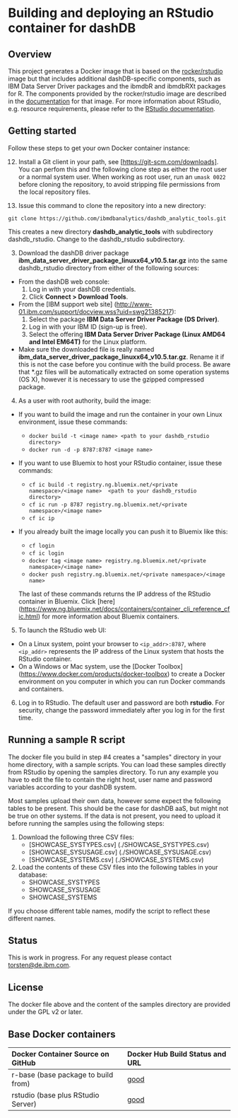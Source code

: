 # Building and deploying an RStudio container for dashDB

## Overview ##

This project generates a Docker image that is based on the [rocker/rstudio](https://github.com/rocker-org/rocker/tree/master/rstudio) image but that includes additional dashDB-specific components, such as IBM Data Server Driver packages and the ibmdbR and ibmdbRXt packages for R. The components provided by the rocker/rstudio image are described in the [documentation](https://github.com/rocker-org/rocker/wiki) for that image.     For more information about RStudio, e.g. resource requirements, please refer to the [RStudio documentation](www.rstudio.com).

## Getting started ##

Follow these steps to get your own Docker container instance:

12. Install a Git client in your path, see [https://git-scm.com/downloads]. You can perfom this and
 the following clone step as either the root user or a normal system user. When working as root user,
 run an `umask 0022` before cloning the repository, to avoid stripping file permissions from the
 local repository files.

2. Issue this command to clone the repository into a new directory:

  `git clone https://github.com/ibmdbanalytics/dashdb_analytic_tools.git`

 This creates a new directory **dashdb_analytic_tools** with subdirectory dashdb_rstudio.
 Change to the dashdb_rstudio subdirectory.

3. Download the dashDB driver package **ibm_data_server_driver_package_linuxx64_v10.5.tar.gz** into the same dashdb_rstudio directory from either of the following sources:
  * From the dashDB web console:
    1. Log in with your dashDB credentials.
    2. Click **Connect > Download Tools**.
  * From the [IBM support web site] (http://www-01.ibm.com/support/docview.wss?uid=swg21385217):
    1. Select the package **IBM Data Server Driver Package (DS Driver)**.
    2. Log in with your IBM ID (sign-up is free).
    3. Select the offering **IBM Data Server Driver Package (Linux AMD64 and Intel EM64T)** for the Linux platform.
  * Make sure the downloaded file is really named **ibm_data_server_driver_package_linuxx64_v10.5.tar.gz**. Rename it if this is not the case before you continue with the build process. Be aware that *.gz files will be automatically extracted on some operation systems (OS X), however it is necessary to use the gzipped compressed package.

4. As a user with root authority, build the image:
  * If you want to build the image and run the container in your own Linux environment, issue these commands:
    - `docker build -t <image name> <path to your dashdb_rstudio directory>`
    - `docker run -d -p 8787:8787 <image name>`
  * If you want to use Bluemix to host your RStudio container, issue these commands:
    - `cf ic build -t registry.ng.bluemix.net/<private namespace>/<image name>  <path to your dashdb_rstudio directory>`
    - `cf ic run -p 8787 registry.ng.bluemix.net/<private namespace>/<image name>`
    - `cf ic ip`
  * If you already built the image locally you can push it to Bluemix like this:
    - `cf login`
    - `cf ic login`
    - `docker tag <image name> registry.ng.bluemix.net/<private namespace>/<image name>`
    - `docker push registry.ng.bluemix.net/<private namespace>/<image name>`

    The last of these commands returns the IP address of the RStudio container in Bluemix. Click [here] (https://www.ng.bluemix.net/docs/containers/container_cli_reference_cfic.html) for more information about Bluemix containers.

5. To launch the RStudio web UI:
  * On a Linux system, point your browser to `<ip_addr>:8787`, where `<ip_addr>` represents the IP address of the Linux system that hosts the RStudio container.
  * On a Windows or Mac system, use the [Docker Toolbox] (https://www.docker.com/products/docker-toolbox) to create a Docker environment on you computer in which you can run Docker commands and containers.
6. Log in to RStudio. The default user and password are both **rstudio**. For security, change the password immediately after you log in for the first time.

## Running a sample R script ##

The docker file you build in step #4 creates a "samples" directory in your home directory, with a sample scripts. You can load these samples directly from RStudio by opening the samples directory. To run any example you have to edit the file to contain the right host, user name and password variables according to your dashDB system.

Most samples upload their own data, however some expect the following tables to be present. This should be the case for dashDB aaS, but might not be true on other systems. If the data is not present, you need to upload it before running the samples using the following steps:

1. Download the following three CSV files:
   * [SHOWCASE_SYSTYPES.csv] (./SHOWCASE_SYSTYPES.csv)
   * [SHOWCASE_SYSUSAGE.csv] (./SHOWCASE_SYSUSAGE.csv)
   * [SHOWCASE_SYSTEMS.csv] (./SHOWCASE_SYSTEMS.csv)
2. Load the contents of these CSV files into the following tables in your database:
   * SHOWCASE_SYSTYPES
   * SHOWCASE_SYSUSAGE
   * SHOWCASE_SYSTEMS

If you choose different table names, modify the script to reflect these different names.

## Status ##

This is work in progress. For any request please contact torsten@de.ibm.com.

## License ##

The docker file above and the content of the samples directory are provided under the GPL v2 or later.

## Base Docker containers ##

| Docker Container Source on GitHub             | Docker Hub Build Status and URL
| :---------------------------------------      | :-----------------------------------------
| r-base (base package to build from)           | [good](https://registry.hub.docker.com/u/rocker/r-base/)
| rstudio (base plus RStudio Server)            | [good](https://registry.hub.docker.com/u/rocker/rstudio/)
